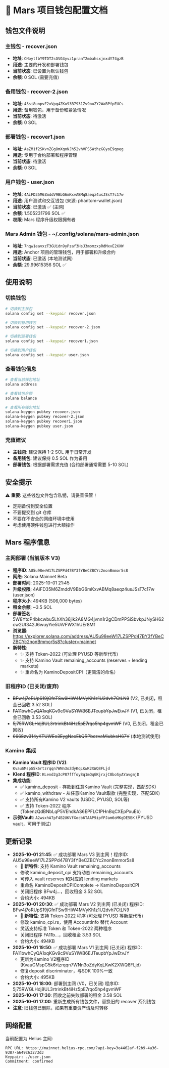 # 🔑 Mars 项目钱包配置文档

## 钱包文件说明

### 主钱包 - recover.json
- **地址**: `CNoytfbY9TDT2sGVG4yvz1pranT2mbahsxjnxdY74gzB`
- **用途**: 主要的开发和部署钱包
- **当前状态**: 已设置为默认钱包
- **余额**: 0 SOL (需要充值)

### 备用钱包 - recover-2.json  
- **地址**: `43si8unpvF2xVpg4ZKu93B7931Zv9ouZY2WaBPfpEUCs`
- **用途**: 备用钱包，用于备份和紧急情况
- **当前状态**: 待激活
- **余额**: 0 SOL

### 部署钱包 - recover1.json
- **地址**: `AaZM1f2SKvnZGg8mXqoNJh52vhVFSSWthzGGyoE9qoeg`  
- **用途**: 专用于合约部署和程序管理
- **当前状态**: 待激活
- **余额**: 0 SOL

### 用户钱包 - user.json
- **地址**: `4AiFD35M6ZmddV9BbG6mKxvABMq8aeqz4usJSsT7c17w`
- **用途**: 用户测试和交互钱包 (来源: phantom-wallet.json)
- **当前状态**: 已激活 ✅ (主网)
- **余额**: 1.505231796 SOL ✅
- **权限**: Mars 程序升级权限拥有者

### Mars Admin 钱包 - ~/.config/solana/mars-admin.json
- **地址**: `7hqw1eavxzT3GUidn9yPzaf3HsJ3momzxpRdMxvE2XXW`
- **用途**: Anchor 项目的管理钱包，用于部署和升级合约
- **当前状态**: 已激活 (本地测试网)
- **余额**: 29.99615356 SOL ✅

## 使用说明

### 切换钱包
```bash
# 切换到主钱包
solana config set --keypair recover.json

# 切换到备用钱包  
solana config set --keypair recover-2.json

# 切换到部署钱包
solana config set --keypair recover1.json

# 切换到用户钱包
solana config set --keypair user.json
```

### 查看钱包信息
```bash
# 查看当前钱包地址
solana address

# 查看钱包余额
solana balance

# 查看所有钱包地址
solana-keygen pubkey recover.json
solana-keygen pubkey recover-2.json  
solana-keygen pubkey recover1.json
solana-keygen pubkey user.json
```

### 充值建议
- **主钱包**: 建议保持 1-2 SOL 用于日常开发
- **备用钱包**: 建议保持 0.5 SOL 作为备用
- **部署钱包**: 根据部署需求充值 (合约部署通常需要 5-10 SOL)

## 安全提示

⚠️ **重要**: 这些钱包文件包含私钥，请妥善保管！

- 定期备份到安全位置
- 不要提交到 git 仓库
- 不要在不安全的网络环境中使用
- 考虑使用硬件钱包进行大额操作

## Mars 程序信息

### 主网部署 (当前版本 V3)
- **程序ID**: `AU5u98eeW17LZSPPd47BY3fYBeCZBCYc2nonBmmor5s8`
- **网络**: Solana Mainnet Beta
- **部署时间**: 2025-10-01 21:45
- **升级权限**: 4AiFD35M6ZmddV9BbG6mKxvABMq8aeqz4usJSsT7c17w (user.json)
- **程序大小**: 494KB (506,000 bytes)
- **租金余额**: ~3.5 SOL
- **部署签名**: 5W8YtdP4bkcwbu5LhXh36jik2A8MG4jvnn1r2gCDmPPSiSbvkpJNySH62cw2Ut342J6wuyYie5UiVFWX1hUEr8Mf
- **浏览器**: https://explorer.solana.com/address/AU5u98eeW17LZSPPd47BY3fYBeCZBCYc2nonBmmor5s8?cluster=mainnet
- **新特性**: 
  - ✨ 支持 Token-2022 (可处理 PYUSD 等新型代币)
  - ✨ 支持 Kamino Vault remaining_accounts (reserves + lending markets)
  - ✨ 重命名为 KaminoDepositCPI（更简洁的命名）

### 旧程序ID (已关闭/废弃)
- ~~BFw4j7oRUpS19jGfnTSw9HiW4MVyKh1z1U2dvh7CtLN9~~ (V2, 已关闭，租金已回收 3.52 SOL)
- ~~FA11bwhCyQA1xqKGv9c9VuSYiWB6EJTeupbYpJwEtvJY~~ (V1, 已关闭，租金已回收 3.53 SOL)
- ~~5j75RWGLHdj8UL3rtrinkBt4iHz5pE7rqo5hp4gvmWF~~ (V0, 已关闭，租金已回收)
- ~~6668zv314yKTUWEo3EygNaeEkQRPbczvaMiubksH67V~~ (本地测试使用)

### Kamino 集成
- **Kamino Vault 程序ID (V2)**: `KvauGMspG5k6rtzrqqn7WNn3oZdyKqLKwK2XWQ8FLjd`
- **Klend 程序ID**: `KLend2g3cP87fffoy8q1mQqGKjrxjC8boSyAYavgmjD`
- **集成功能**: 
  - ✅ kamino_deposit - 存款到任意Kamino Vault (完整实现，匹配SDK)
  - ✅ kamino_withdraw - 从任意Kamino Vault取款 (完整实现，匹配SDK)
  - ✅ 支持所有Kamino V2 vaults (USDC, PYUSD, SOL等)
  - ✅ 支持 Token-2022 程序 (TokenzQdBNbLqP5VEhdkAS6EPFLC1PHnBqCXEpPxuEb)
- **示例Vault**: `A2wsxhA7pF4B2UKVfXocb6TAAP9ipfPJam6oMKgDE5BK` (PYUSD vault，可用于测试)

## 更新记录

- **2025-10-01 21:45**: ✅ 成功部署 Mars V3 到主网！程序ID: AU5u98eeW17LZSPPd47BY3fYBeCZBCYc2nonBmmor5s8
  - 🎉 **新特性**: 支持 Kamino Vault remaining_accounts
  - 修改 kamino_deposit_cpi 支持动态 remaining_accounts
  - 可传入 vault reserves 和对应的 lending markets
  - 重命名 KaminoDepositCPIComplete → KaminoDepositCPI
  - 关闭旧程序 BFw4j...，回收租金 3.52 SOL
  - 合约大小: 494KB
- **2025-10-01 20:30**: ✅ 成功部署 Mars V2 到主网 (已关闭) 程序ID: BFw4j7oRUpS19jGfnTSw9HiW4MVyKh1z1U2dvh7CtLN9
  - 🎉 **新特性**: 支持 Token-2022 程序 (可处理 PYUSD 等新型代币)
  - 修改 kamino_cpi.rs，使用 AccountInfo 替代 Account<TokenAccount>
  - 灵活支持标准 Token 和 Token-2022 两种程序
  - 关闭旧程序 FA11b...，回收租金 3.53 SOL
  - 合约大小: 494KB
- **2025-10-01 19:50**: ✅ 成功部署 Mars V1 到主网 (已关闭) 程序ID: FA11bwhCyQA1xqKGv9c9VuSYiWB6EJTeupbYpJwEtvJY
  - 更新为Kamino V2程序ID (KvauGMspG5k6rtzrqqn7WNn3oZdyKqLKwK2XWQ8FLjd)
  - 修复deposit discriminator，与SDK 100%一致
  - 合约大小: 495KB
- **2025-10-01 18:00**: 部署到主网 (V0，已关闭) 程序ID: 5j75RWGLHdj8UL3rtrinkBt4iHz5pE7rqo5hp4gvmWF
- **2025-10-01 17:30**: 回收之前失败部署的租金 3.58 SOL
- **2025-10-01 17:00**: 重新生成所有钱包文件，替换旧的 recover 系列钱包
- **注意**: 旧钱包已删除，如果有重要资产请及时转移

## 网络配置

当前配置为 Helius 主网:
```
RPC URL: https://mainnet.helius-rpc.com/?api-key=3e4462af-f2b9-4a36-9387-a649c63273d3
Keypair: ./user.json
Commitment: confirmed
```